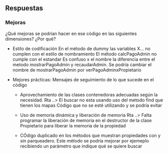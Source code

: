 ## Respuestas

### Mejoras
¿Qué mejoras se podrían hacer en ese código en las siguientes dimensiones? ¿Por qué?
+ Estilo de codificación
  En el método de dummy las variables X... no cumplen con el estilo de nombramiento
  El método calcPagoAdmin no cumple con el estandar
  Es confuso x el nombre la diferencia entre el metodo mostrarPagoAdmin y recaudarAdmin.
  Se podría cambiar el nombre de mostrarPagoAdmin por verPagoAdminxPropietario

+ Mejores prácticas:
  Mensajes de seguimiento de lo que sucede en el código
    + Aprovechamiento de las clases contenedoras adecuadas según la necesidad.
      Rta ..> El buscar no esta usando uso del metodo find que tienen los mapas
      Código que no se esté utilizando y se podría evitar

    + Uso de memoria dinámica y liberación de memoria
      Rta ..> Falta programar la liberación de memoria en el destructor de la clase Propietario para liberar la memoria de la propiedad

    + CÓdigo duplicado en los métodos que muestran propiedades con y sin parqueadero. Este método se podría mejorar por ejemeplo recibiendo un parámetro que indique qué se quiere buscar
